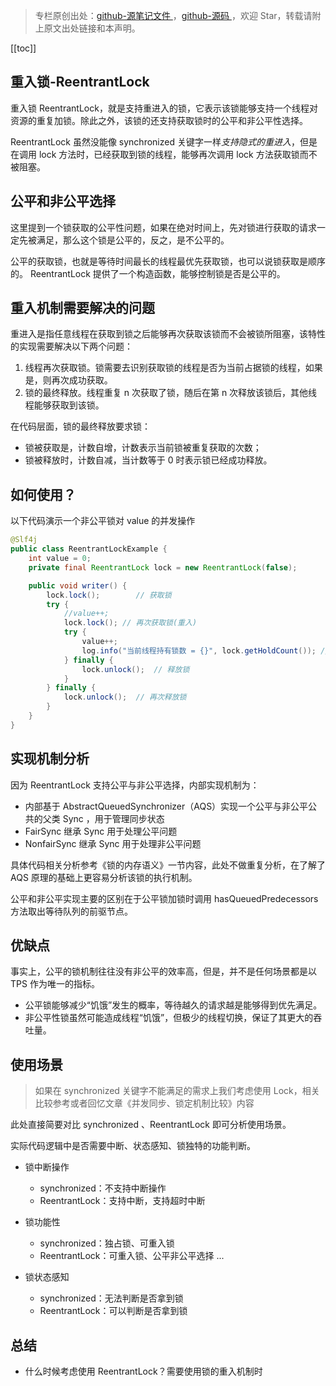 > 专栏原创出处：[github-源笔记文件 ](https://github.com/GourdErwa/review-notes/tree/master/language/java-concurrency) ，[github-源码 ](https://github.com/GourdErwa/java-advanced/tree/master/java-concurrency)，欢迎 Star，转载请附上原文出处链接和本声明。

[[toc]]
## 重入锁-ReentrantLock
重入锁 ReentrantLock，就是支持重进入的锁，它表示该锁能够支持一个线程对资源的重复加锁。除此之外，该锁的还支持获取锁时的公平和非公平性选择。

ReentrantLock 虽然没能像 synchronized 关键字一样*支持隐式的重进入*，但是在调用 lock 方法时，已经获取到锁的线程，能够再次调用 lock 方法获取锁而不被阻塞。

## 公平和非公平选择
这里提到一个锁获取的公平性问题，如果在绝对时间上，先对锁进行获取的请求一定先被满足，那么这个锁是公平的，反之，是不公平的。

公平的获取锁，也就是等待时间最长的线程最优先获取锁，也可以说锁获取是顺序的。
ReentrantLock 提供了一个构造函数，能够控制锁是否是公平的。

## 重入机制需要解决的问题
重进入是指任意线程在获取到锁之后能够再次获取该锁而不会被锁所阻塞，该特性的实现需要解决以下两个问题：
1. 线程再次获取锁。锁需要去识别获取锁的线程是否为当前占据锁的线程，如果是，则再次成功获取。
2. 锁的最终释放。线程重复 n 次获取了锁，随后在第 n 次释放该锁后，其他线程能够获取到该锁。


在代码层面，锁的最终释放要求锁：
- 锁被获取是，计数自增，计数表示当前锁被重复获取的次数；
- 锁被释放时，计数自减，当计数等于 0 时表示锁已经成功释放。

## 如何使用？
以下代码演示一个非公平锁对 value 的并发操作
```java
@Slf4j
public class ReentrantLockExample {
    int value = 0;
    private final ReentrantLock lock = new ReentrantLock(false);

    public void writer() {
        lock.lock();        // 获取锁
        try {
            //value++;
            lock.lock(); // 再次获取锁(重入)
            try {
                value++;
                log.info("当前线程持有锁数 = {}", lock.getHoldCount()); // 2
            } finally {
                lock.unlock();  // 释放锁
            }
        } finally {
            lock.unlock();  // 再次释放锁
        }
    }
}
```

## 实现机制分析
因为 ReentrantLock 支持公平与非公平选择，内部实现机制为：
- 内部基于 AbstractQueuedSynchronizer（AQS）实现一个公平与非公平公共的父类 Sync ，用于管理同步状态
- FairSync 继承 Sync 用于处理公平问题
- NonfairSync 继承 Sync 用于处理非公平问题

具体代码相关分析参考《锁的内存语义》一节内容，此处不做重复分析，在了解了 AQS 原理的基础上更容易分析该锁的执行机制。

公平和非公平实现主要的区别在于公平锁加锁时调用 hasQueuedPredecessors 方法取出等待队列的前驱节点。

## 优缺点
事实上，公平的锁机制往往没有非公平的效率高，但是，并不是任何场景都是以 TPS 作为唯一的指标。

- 公平锁能够减少“饥饿”发生的概率，等待越久的请求越是能够得到优先满足。
- 非公平性锁虽然可能造成线程“饥饿”，但极少的线程切换，保证了其更大的吞吐量。

## 使用场景
> 如果在 synchronized 关键字不能满足的需求上我们考虑使用 Lock，相关比较参考或者回忆文章《并发同步、锁定机制比较》内容

此处直接简要对比 synchronized 、ReentrantLock 即可分析使用场景。

实际代码逻辑中是否需要中断、状态感知、锁独特的功能判断。
- 锁中断操作
    - synchronized：不支持中断操作
    - ReentrantLock：支持中断，支持超时中断

- 锁功能性
    - synchronized：独占锁、可重入锁
    - ReentrantLock：可重入锁、公平非公平选择 ...

- 锁状态感知
    - synchronized：无法判断是否拿到锁
    - ReentrantLock：可以判断是否拿到锁
## 总结
- 什么时候考虑使用 ReentrantLock？需要使用锁的重入机制时
